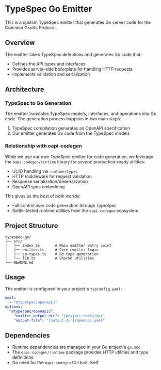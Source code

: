 # TypeSpec Go Emitter

This is a custom TypeSpec emitter that generates Go server code for the Common Grants Protocol. 

## Overview

The emitter takes TypeSpec definitions and generates Go code that:
- Defines the API types and interfaces
- Provides server-side boilerplate for handling HTTP requests
- Implements validation and serialization

## Architecture

### TypeSpec to Go Generation
The emitter translates TypeSpec models, interfaces, and operations into Go code. The generation process happens in two main steps:

1. TypeSpec compilation generates an OpenAPI specification
2. Our emitter generates Go code from the TypeSpec models

### Relationship with oapi-codegen

While we use our own TypeSpec emitter for code generation, we leverage the `oapi-codegen/runtime` library for several production-ready utilities:

- UUID handling via `runtime/types`
- HTTP middleware for request validation
- Response serialization/deserialization
- OpenAPI spec embedding

This gives us the best of both worlds:
- Full control over code generation through TypeSpec
- Battle-tested runtime utilities from the `oapi-codegen` ecosystem

## Project Structure

```
typespec-go/
├── src/
│   ├── index.ts       # Main emitter entry point
│   ├── emitter.ts     # Core emitter logic
│   ├── go-types.ts    # Go type generation
│   └── lib.ts         # Shared utilities
└── README.md
```

## Usage

The emitter is configured in your project's `tspconfig.yaml`:

```yaml
emit:
  - "@typespec/openapi3"
options:
  "@typespec/openapi3":
    "emitter-output-dir": "{project-root}/api"
    "output-file": "{output-dir}/openapi.yaml"
```

## Dependencies

- Runtime dependencies are managed in your Go project's `go.mod`
- The `oapi-codegen/runtime` package provides HTTP utilities and type definitions
- No need for the `oapi-codegen` CLI tool itself 